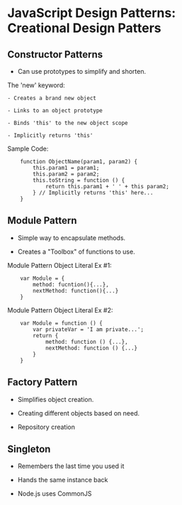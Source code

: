 # **JavaScript Design Patterns: Creational Design Patters**

## **Constructor Patterns**

- Can use prototypes to simplify and shorten.

The 'new' keyword:

    - Creates a brand new object

    - Links to an object prototype

    - Binds 'this' to the new object scope

    - Implicitly returns 'this'

Sample Code:

        function ObjectName(param1, param2) {
            this.param1 = param1;
            this.param2 = param2;
            this.toString = function () {
                return this.param1 + ' ' + this param2;
            } // Implicitly returns 'this' here...
        }

## **Module Pattern**

- Simple way to encapsulate methods.

- Creates a "Toolbox" of functions to use.

Module Pattern Object Literal Ex #1:

        var Module = {
            method: fucntion(){...},
            nextMethod: function(){...}
        }

Module Pattern Object Literal Ex #2:

        var Module = function () {
            var privateVar = 'I am private...';
            return {
                method: function () {...},
                nextMethod: function () {...}
            }
        }

## **Factory Pattern**

- Simplifies object creation.

- Creating different objects based on need.

- Repository creation

## **Singleton**

- Remembers the last time you used it

- Hands the same instance back

- Node.js uses CommonJS
